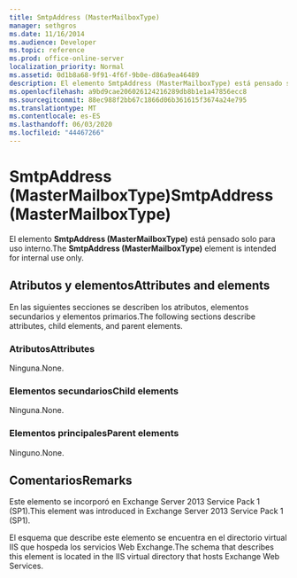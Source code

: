 ```yaml
---
title: SmtpAddress (MasterMailboxType)
manager: sethgros
ms.date: 11/16/2014
ms.audience: Developer
ms.topic: reference
ms.prod: office-online-server
localization_priority: Normal
ms.assetid: 0d1b8a68-9f91-4f6f-9b0e-d86a9ea46489
description: El elemento SmtpAddress (MasterMailboxType) está pensado solo para uso interno.
ms.openlocfilehash: a9bd9cae206026124216289db8b1e1a47856ecc8
ms.sourcegitcommit: 88ec988f2bb67c1866d06b361615f3674a24e795
ms.translationtype: MT
ms.contentlocale: es-ES
ms.lasthandoff: 06/03/2020
ms.locfileid: "44467266"
---
```

# <a name="smtpaddress-mastermailboxtype"></a><span data-ttu-id="c0d72-103">SmtpAddress (MasterMailboxType)</span><span class="sxs-lookup"><span data-stu-id="c0d72-103">SmtpAddress (MasterMailboxType)</span></span>

<span data-ttu-id="c0d72-104">El elemento **SmtpAddress (MasterMailboxType)** está pensado solo para uso interno.</span><span class="sxs-lookup"><span data-stu-id="c0d72-104">The **SmtpAddress (MasterMailboxType)** element is intended for internal use only.</span></span> 

## <a name="attributes-and-elements"></a><span data-ttu-id="c0d72-105">Atributos y elementos</span><span class="sxs-lookup"><span data-stu-id="c0d72-105">Attributes and elements</span></span>

<span data-ttu-id="c0d72-106">En las siguientes secciones se describen los atributos, elementos secundarios y elementos primarios.</span><span class="sxs-lookup"><span data-stu-id="c0d72-106">The following sections describe attributes, child elements, and parent elements.</span></span>
  
### <a name="attributes"></a><span data-ttu-id="c0d72-107">Atributos</span><span class="sxs-lookup"><span data-stu-id="c0d72-107">Attributes</span></span>

<span data-ttu-id="c0d72-108">Ninguna.</span><span class="sxs-lookup"><span data-stu-id="c0d72-108">None.</span></span>
  
### <a name="child-elements"></a><span data-ttu-id="c0d72-109">Elementos secundarios</span><span class="sxs-lookup"><span data-stu-id="c0d72-109">Child elements</span></span>

<span data-ttu-id="c0d72-110">Ninguna.</span><span class="sxs-lookup"><span data-stu-id="c0d72-110">None.</span></span>
  
### <a name="parent-elements"></a><span data-ttu-id="c0d72-111">Elementos principales</span><span class="sxs-lookup"><span data-stu-id="c0d72-111">Parent elements</span></span>

<span data-ttu-id="c0d72-112">Ninguno.</span><span class="sxs-lookup"><span data-stu-id="c0d72-112">None.</span></span>
  
## <a name="remarks"></a><span data-ttu-id="c0d72-113">Comentarios</span><span class="sxs-lookup"><span data-stu-id="c0d72-113">Remarks</span></span>

<span data-ttu-id="c0d72-114">Este elemento se incorporó en Exchange Server 2013 Service Pack 1 (SP1).</span><span class="sxs-lookup"><span data-stu-id="c0d72-114">This element was introduced in Exchange Server 2013 Service Pack 1 (SP1).</span></span>
  
<span data-ttu-id="c0d72-115">El esquema que describe este elemento se encuentra en el directorio virtual IIS que hospeda los servicios Web Exchange.</span><span class="sxs-lookup"><span data-stu-id="c0d72-115">The schema that describes this element is located in the IIS virtual directory that hosts Exchange Web Services.</span></span>
  

